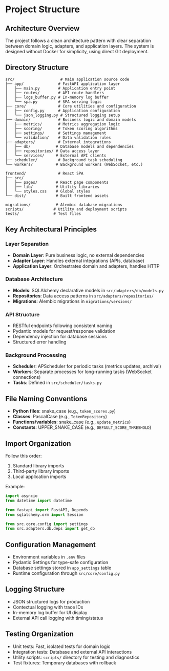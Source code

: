 # Project Structure

## Architecture Overview

The project follows a clean architecture pattern with clear separation between domain logic, adapters, and application layers. The system is designed without Docker for simplicity, using direct Git deployment.

## Directory Structure

```
src/                    # Main application source code
├── app/               # FastAPI application layer
│   ├── main.py        # Application entry point
│   ├── routes/        # API route handlers
│   ├── logs_buffer.py # In-memory log buffer
│   └── spa.py         # SPA serving logic
├── core/              # Core utilities and configuration
│   ├── config.py      # Application configuration
│   └── json_logging.py # Structured logging setup
├── domain/            # Business logic and domain models
│   ├── metrics/       # Metrics aggregation logic
│   ├── scoring/       # Token scoring algorithms
│   ├── settings/      # Settings management
│   └── validation/    # Data validation rules
├── adapters/          # External integrations
│   ├── db/           # Database models and dependencies
│   ├── repositories/ # Data access layer
│   └── services/     # External API clients
├── scheduler/         # Background task scheduling
└── workers/          # Background workers (WebSocket, etc.)

frontend/              # React SPA
├── src/
│   ├── pages/        # React page components
│   ├── lib/          # Utility libraries
│   └── styles.css    # Global styles
└── dist/             # Built frontend assets

migrations/           # Alembic database migrations
scripts/             # Utility and deployment scripts
tests/               # Test files
```

## Key Architectural Principles

### Layer Separation
- **Domain Layer**: Pure business logic, no external dependencies
- **Adapter Layer**: Handles external integrations (APIs, database)
- **Application Layer**: Orchestrates domain and adapters, handles HTTP

### Database Architecture
- **Models**: SQLAlchemy declarative models in `src/adapters/db/models.py`
- **Repositories**: Data access patterns in `src/adapters/repositories/`
- **Migrations**: Alembic migrations in `migrations/versions/`

### API Structure
- RESTful endpoints following consistent naming
- Pydantic models for request/response validation
- Dependency injection for database sessions
- Structured error handling

### Background Processing
- **Scheduler**: APScheduler for periodic tasks (metrics updates, archival)
- **Workers**: Separate processes for long-running tasks (WebSocket connections)
- **Tasks**: Defined in `src/scheduler/tasks.py`

## File Naming Conventions

- **Python files**: snake_case (e.g., `token_scores.py`)
- **Classes**: PascalCase (e.g., `TokenRepository`)
- **Functions/variables**: snake_case (e.g., `update_metrics`)
- **Constants**: UPPER_SNAKE_CASE (e.g., `DEFAULT_SCORE_THRESHOLD`)

## Import Organization

Follow this order:
1. Standard library imports
2. Third-party library imports  
3. Local application imports

Example:
```python
import asyncio
from datetime import datetime

from fastapi import FastAPI, Depends
from sqlalchemy.orm import Session

from src.core.config import settings
from src.adapters.db.deps import get_db
```

## Configuration Management

- Environment variables in `.env` files
- Pydantic Settings for type-safe configuration
- Database settings stored in `app_settings` table
- Runtime configuration through `src/core/config.py`

## Logging Structure

- JSON structured logs for production
- Contextual logging with trace IDs
- In-memory log buffer for UI display
- External API call logging with timing/status

## Testing Organization

- Unit tests: Fast, isolated tests for domain logic
- Integration tests: Database and external API interactions
- Utility scripts: `scripts/` directory for testing and diagnostics
- Test fixtures: Temporary databases with rollback